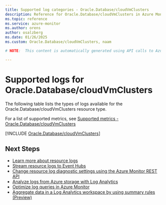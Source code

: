 ```yaml
---
title: Supported log categories - Oracle.Database/cloudVmClusters
description: Reference for Oracle.Database/cloudVmClusters in Azure Monitor Logs.
ms.topic: reference
ms.service: azure-monitor
ms.author: orens
author: osalzberg
ms.date: 01/26/2025
ms.custom: Oracle.Database/cloudVmClusters, naam

# NOTE:  This content is automatically generated using API calls to Azure. Any edits made on these files will be overwritten in the next run of the script. 

---
```





# Supported logs for Oracle.Database/cloudVmClusters  
The following table lists the types of logs available for the Oracle.Database/cloudVmClusters resource type.
  
  
  
For a list of supported metrics, see [Supported metrics - Oracle.Database/cloudVmClusters](../supported-metrics/oracle-database-cloudvmclusters-metrics.md)  
  

  
[!INCLUDE [Oracle.Database/cloudVmClusters](~/reusable-content/ce-skilling/azure/includes/azure-monitor/reference/logs/oracle-database-cloudvmclusters-logs-include.md)]  
  

## Next Steps

* [Learn more about resource logs](/azure/azure-monitor/essentials/platform-logs-overview)
* [Stream resource logs to Event Hubs](/azure/azure-monitor/essentials/resource-logs#send-to-azure-event-hubs)
* [Change resource log diagnostic settings using the Azure Monitor REST API](/rest/api/monitor/diagnosticsettings)
* [Analyze logs from Azure storage with Log Analytics](/azure/azure-monitor/essentials/resource-logs#send-to-log-analytics-workspace)
* [Optimize log queries in Azure Monitor](/azure/azure-monitor/logs/query-optimization)
* [Aggregate data in a Log Analytics workspace by using summary rules (Preview)](/azure/azure-monitor/logs/summary-rules)